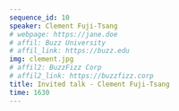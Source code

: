 ```yaml
---
sequence_id: 10
speaker: Clement Fuji-Tsang
# webpage: https://jane.doe
# affil: Buzz University
# affil_link: https://buzz.edu
img: clement.jpg
# affil2: BuzzFizz Corp
# affil2_link: https://buzzfizz.corp
title: Invited talk - Clement Fuji-Tsang
time: 1630
---
```

